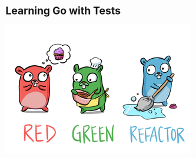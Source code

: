 # Learning Go with Tests

<img src="https://raw.githubusercontent.com/quii/learn-go-with-tests/main/red-green-blue-gophers-smaller.png" alt="TDD"/>
